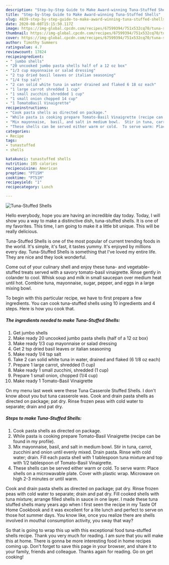 ```yaml
---
description: "Step-by-Step Guide to Make Award-winning Tuna-Stuffed Shells"
title: "Step-by-Step Guide to Make Award-winning Tuna-Stuffed Shells"
slug: 4839-step-by-step-guide-to-make-award-winning-tuna-stuffed-shells
date: 2020-08-08T15:15:50.117Z
image: https://img-global.cpcdn.com/recipes/67599394/751x532cq70/tuna-stuffed-shells-recipe-main-photo.jpg
thumbnail: https://img-global.cpcdn.com/recipes/67599394/751x532cq70/tuna-stuffed-shells-recipe-main-photo.jpg
cover: https://img-global.cpcdn.com/recipes/67599394/751x532cq70/tuna-stuffed-shells-recipe-main-photo.jpg
author: Timothy Summers
ratingvalue: 4.7
reviewcount: 17824
recipeingredient:
- " jumbo shells"
- "20 uncooked jumbo pasta shells half of a 12 oz box"
- "1/3 cup mayonnaise or salad dressing"
- "2 tsp dried basil leaves or italian seasoning"
- "1/4 tsp salt"
- "2 can solid white tuna in water drained and flaked 6 18 oz each"
- "1 large carrot shredded 1 cup"
- "1 small zucchini shredded 1 cup"
- "1 small onion chopped 14 cup"
- "1 TomatoBasil Vinaigrette"
recipeinstructions:
- "Cook pasta shells as directed on package."
- "While pasta is cooking prepare Tomato-Basil Vinaigrette (recipe can be found in my profile)."
- "Mix mayonnaise,  basil, and salt in medium bowl.  Stir in tuna, carrot, zucchini and onion until evenly mixed.  Drain pasta.  Rinse with cold water; drain.  Fill each pasta shell with 1 tablespoon tuna mixture and top with 1/2 tablespoon of Tomato-Basil Vinaigrette."
- "These shells can be served either warm or cold.  To serve warm: Place shells on a microwavable plate.  Cover with plastic wrap.  Microwave on high 2-3 minutes or until warm."
categories:
- Recipe
tags:
- tunastuffed
- shells

katakunci: tunastuffed shells 
nutrition: 105 calories
recipecuisine: American
preptime: "PT15M"
cooktime: "PT51M"
recipeyield: "1"
recipecategory: Lunch

---
```



![Tuna-Stuffed Shells](https://img-global.cpcdn.com/recipes/67599394/751x532cq70/tuna-stuffed-shells-recipe-main-photo.jpg)

Hello everybody, hope you are having an incredible day today. Today, I will show you a way to make a distinctive dish, tuna-stuffed shells. It is one of my favorites. This time, I am going to make it a little bit unique. This will be really delicious.

Tuna-Stuffed Shells is one of the most popular of current trending foods in the world. It's simple, it's fast, it tastes yummy. It's enjoyed by millions every day. Tuna-Stuffed Shells is something that I've loved my entire life. They are nice and they look wonderful.

Come out of your culinary shell and enjoy these tuna- and vegetable-stuffed treats served with a savory tomato-basil vinaigrette. Rinse gently in colander to cool. Whisk soup and milk in small saucepan over medium heat until hot. Combine tuna, mayonnaise, sugar, pepper, and eggs in a large mixing bowl.


To begin with this particular recipe, we have to first prepare a few ingredients. You can cook tuna-stuffed shells using 10 ingredients and 4 steps. Here is how you cook that.

<!--inarticleads1-->

##### The ingredients needed to make Tuna-Stuffed Shells:

1. Get  jumbo shells
1. Make ready 20 uncooked jumbo pasta shells (half of a 12 oz box)
1. Make ready 1/3 cup mayonnaise or salad dressing
1. Get 2 tsp dried basil leaves or italian seasoning
1. Make ready 1/4 tsp salt
1. Take 2 can solid white tuna in water, drained and flaked (6 1/8 oz each)
1. Prepare 1 large carrot, shredded (1 cup)
1. Make ready 1 small zucchini, shredded (1 cup)
1. Prepare 1 small onion, chopped (1/4 cup)
1. Make ready 1 Tomato-Basil Vinaigrette


On my menu last week were these Tuna Casserole Stuffed Shells. I don&#39;t know about you but tuna casserole was. Cook and drain pasta shells as directed on package; pat dry. Rinse frozen peas with cold water to separate; drain and pat dry. 

<!--inarticleads2-->

##### Steps to make Tuna-Stuffed Shells:

1. Cook pasta shells as directed on package.
1. While pasta is cooking prepare Tomato-Basil Vinaigrette (recipe can be found in my profile).
1. Mix mayonnaise,  basil, and salt in medium bowl.  Stir in tuna, carrot, zucchini and onion until evenly mixed.  Drain pasta.  Rinse with cold water; drain.  Fill each pasta shell with 1 tablespoon tuna mixture and top with 1/2 tablespoon of Tomato-Basil Vinaigrette.
1. These shells can be served either warm or cold.  To serve warm: Place shells on a microwavable plate.  Cover with plastic wrap.  Microwave on high 2-3 minutes or until warm.


Cook and drain pasta shells as directed on package; pat dry. Rinse frozen peas with cold water to separate; drain and pat dry. Fill cooked shells with tuna mixture; arrange filled shells in sauce in one layer. I made these tuna stuffed shells many years ago when I first seen the recipe in my Taste Of Home Cookbook and it was excellent for a lite lunch and perfect to serve on those hot summer days. You know like, once you realize there are shells involved in mouthal consumption activity, you sway that way? 

So that is going to wrap this up with this exceptional food tuna-stuffed shells recipe. Thank you very much for reading. I am sure that you will make this at home. There is gonna be more interesting food in home recipes coming up. Don't forget to save this page in your browser, and share it to your family, friends and colleague. Thanks again for reading. Go on get cooking!
